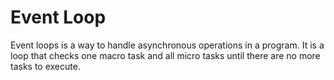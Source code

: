 # Event Loop
Event loops is a way to handle asynchronous operations in a program. It is a loop that checks one macro task and all micro tasks until there are no more tasks to execute.
